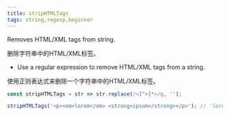 ```yaml
---
title: stripHTMLTags
tags: string,regexp,beginner
---
```


Removes HTML/XML tags from string.

删除字符串中的HTML/XML标签。

- Use a regular expression to remove HTML/XML tags from a string.

使用正则表达式来删除一个字符串中的HTML/XML标签。

```js
const stripHTMLTags = str => str.replace(/<[^>]*>/g, '');
```

```js
stripHTMLTags('<p><em>lorem</em> <strong>ipsum</strong></p>'); // 'lorem ipsum'
```
